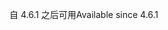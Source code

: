 <span data-ttu-id="7046e-101">自 4.6.1 之后可用</span><span class="sxs-lookup"><span data-stu-id="7046e-101">Available since 4.6.1</span></span>